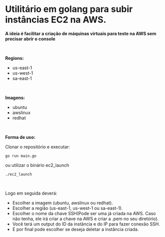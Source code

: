 # Utilitário em golang para subir instâncias EC2 na AWS.

**A ideia é facilitar a criação de máquinas virtuais para teste na AWS sem precisar abrir o console**

<br>

**Regions:**
- us-east-1
- us-west-1
- sa-east-1

<br>

**Imagens:**
- ubuntu
- awslinux
- redhat

<br>

**Forma de uso:**

Clonar o repositório e executar:
```
go run main.go
```
ou utilizar o binário ec2_launch
```
./ec2_launch
```
<br>

Logo em seguida deverá:

- Escolher a imagem (ubuntu, awslinux ou redhat).
- Escolher a região (us-east-1, us-west-1 ou sa-east-1).
- Escolher o nome da chave SSH(Pode ser uma já criada na AWS. Caso não tenha, ele irá criar a chave na AWS e criar a .pem no seu diretório).
- Você terá um output do ID da instância e do IP para fazer conexão SSH.
- E por final pode escolher se deseja deletar a instância criada.

